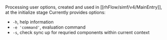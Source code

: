 Processing user options, created and used in [[rhFlow/simf/v4/MainEntry]], at the initialize stage
Currently provides options:
- `-h`, help information
- `-e 'command'`, evaluation command
- `-s`, check sync up for requried components within current context

